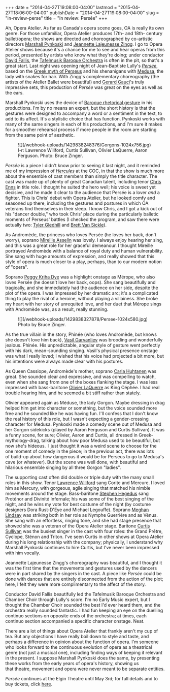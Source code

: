 +++
date = "2014-04-27T19:08:00-04:00"
lastmod = "2015-04-27T18:06:00-04:00"
publishDate = "2014-04-27T19:08:00-04:00"
slug = "in-review-perse"
title = "In review: Persée"
+++

Ah, Opera Atelier. As far as Canada's opera scene goes, OA is really its own genre. For those unfamiliar, Opera Atelier produces 17th- and 18th- century ballet/opera; the shows are directed and choreographed by co-artistic directors [Marshall Pynkoski](http://www.operaatelier.com/about/creative-team/) and [Jeannette Lajeunesse Zingg](http://www.operaatelier.com/about/creative-team/). I go to Opera Atelier shows because it's a chance for me to see and hear operas from this period, presented by artists who know what they're doing; under conductor [David Fallis](http://barczablog.com/2012/10/12/10-questions-for-david-fallis/), the [Tafelmusik Baroque Orchestra](http://www.tafelmusik.org/) is often in the pit, so that's a great start. Last night was opening night of Jean-Baptiste Lully's [_Persée_](http://www.operaatelier.com/season/13-14/persee/), based on the [Greek myth of Perseus](http://www.greekmythology.com/Myths/Heroes/Perseus/perseus.html) and his shenanigans with [Medusa](http://www.greekmythology.com/Myths/Creatures/Medusa/medusa.html), the lady with snakes for hair. With Zingg's complementary choreography (the artists of the Atelier Ballet were beautiful) and [Gerard Gauci](http://barczablog.com/2011/10/23/10for_gg/)'s truly impressive sets, this production of _Persée_ was great on the eyes as well as the ears.

Marshall Pynkoski uses the device of [Baroque rhetorical gesture](http://www.operaatelier.com/education/opera-lovers/about-the-art/acting/) in his productions. I'm by no means an expert, but the short history is that the gestures were designed to accompany a word or a sentiment in the text, to add to its affect. It's a stylistic choice that has function. Pynkoski works with many of the same singers in each of his productions, and I'm sure it makes for a smoother rehearsal process if more people in the room are starting from the same point of aesthetic.

<figure data-type="image">
![](/webhook-uploads/1429838248376/Gorgons-1024x756.jpg)
<figcaption>l-r: Lawrence Wiliford, Curtis Sullivan, Olivier LaQuerre, Aaron Ferguson. Photo: Bruce Zinger.</figcaption>
</figure>

_Persée_ is a piece I didn't know prior to seeing it last night, and it reminded me of my impression of [_Hercules_](/in-review-hercules/) at the COC, in that the show is much more about the ensemble of cast members than simply the title character. The cast was made up of plenty of great Canadian talent, including tenor [Chris Enns](http://www.deanartists.com/vocal/tenor/christopher-enns) in title role. I thought he suited the hero well; his voice is sweet yet decisive, and he made it clear to the audience that Persée is a lover _and_ a fighter. This is Chris' debut with Opera Atelier, but he looked comfy and seasoned up there, including the gestures and postures in which OA veterans find themselves in their sleep. I know Chris, and I got a kick out of his "dancer double," who took Chris' place during the particularly balletic moments of Perseus' battles (I checked the program, and saw there were actually two: [Tyler Gledhill](http://www.thedietrichgroup.com/about/biographies/tyler-gledhill-dance-artist/) and [Brett Van Sickle](http://national.ballet.ca/thecompany/firstsoloists/Brett_van_Sickle/)).

As Andromède, the princess who loves Persée (he loves her back, don't worry), soprano [Mireille Asselin](http://www.mireilleasselin.com/) was lovely. I always enjoy hearing her sing, and this was a great role for her graceful demeanour. I thought Mireille portrayed Andromède with a balance of royal duty and human vulnerability. She sang with huge amounts of expression, and really showed that this style of opera is much closer to a play, perhaps, than to our modern notion of "opera".

Soprano [Peggy Kriha Dye](http://columbusblack.com/index.php?option=com_content&view=article&id=320:peggy-kriha-dye-named-general-manager-of-opera-columbus&catid=36:news) was a highlight onstage as Mérope, who also loves Persée (he doesn't love her back, oops). She sang beautifully and tragically, and she immediately had the audience on her side, despite the plot of the opera. I was impressed by her dramatic arc; it's a complicated thing to play the rival of a heroine, without playing a villainess. She broke my heart with her story of unrequited love, and her duet that Mérope sings with Andromède was, as a result, really stunning.

<figure data-type="image">
![](/webhook-uploads/1429838327878/Persee-1024x580.jpg)
<figcaption>Photo by Bruce Zinger.</figcaption>
</figure>

As the true villain in the story, Phinée (who loves Andromède, but knows she doesn't love him back), [Vasil Garvanliev](http://imgartists.com/artist/vasil_garvanliev) was brooding and wonderfully jealous. Phinée. His unpredictable, angular style of gesture went perfectly with his dark, mean-sounding singing. Vasil's physical presence onstage was what I really loved; I wished that his voice had projected a bit more, but his intentions were always made clear with his postures.

As Queen Cassiope, Andromède's mother, soprano [Carla Huhtanen](http://www.carlahuhtanen.com/) was great. She sounded clear and expressive, and was compelling to watch, even when she sang from one of the boxes flanking the stage. I was less impressed with bass-baritone [Olivier LaQuerre](http://www.olivierlaquerre.com/en/Baritone/Home.html) as King Céphée. I had real trouble hearing him, and he seemed a bit stiff rather than stately.

Olivier appeared again as Méduse, the lady Gorgon. Maybe dressing in drag helped him get into character or something, but the voice sounded more free and he sounded like he was having fun. I'll confess that I don't know the real history of this role, but I wasn't expecting a gender-crossing character for Medusa. Pynkoski made a comedy scene out of Medusa and her Gorgon sidekicks (played by Aaron Ferguson and Curtis Sullivan). It was a funny scene, for sure; Olivier, Aaron and Curtis, all dressed in Greek-mythology-drag, talking about how poor Medusa used to be beautiful, but now she's hideous.  I just thought it was a weird scene to choose for the one moment of comedy in the piece; in the previous act, there was lots of build-up about how dangerous it would be for Perseus to go to Medusa's cave (or whatever). But the scene was well done, with beautiful and hilarious ensemble singing by all three Gorgon "ladies".

The supporting cast often did double or triple duty with the many small roles in this show. Tenor [Lawrence Wiliford](http://www.lawrencewiliford.com/) sang Corite and Mercure. I loved him as Mercury, with gorgeous, agile singing that matched his nimble movements around the stage. Bass-baritone [Stephen Hegedus](http://www.stephenhegedus.com/) sang Proténor and Divinité Infernale; his was some of the best singing of the night, and he wins my vote for best costume of the night (by costume designers Dora Rust-D'Eye and Michael Legouffe). Soprano [Meghan Lindsay](http://www.meghanlindsay.com/) was striking both in her role as Nymphe Guerrière and as Vénus. She sang with an effortless, ringing tone, and she had stage presence that showed she was a veteran of the Opera Atelier stage. Baritone [Curtis Sullivan](http://www.deanartists.com/vocal/bass-baritone/curtis-sullivan) was the busiest singer in the cast with four roles: the Grand Prêtre, Cyclope, Sténon and Triton. I've seen Curtis in other shows at Opera Atelier during his long relationship with the company; physically, I understand why Marshall Pynkoski continues to hire Curtis, but I've never been impressed with him vocally.

Jeannette Lajeunesse Zingg's choreography was beautiful, and I thought it was the first time that the movements and gestures used by the dancers were in part shared by the singers in the cast. A piece like _Persée_ could be done with dances that are entirely disconnected from the action of the plot; here, I felt they were more complimentary to the affect of the story.

Conductor David Fallis beautifully led the Tafelmusik Baroque Orchestra and Chamber Choir through Lully's score. I'm no Early Music expert, but I thought the Chamber Choir sounded the best I'd ever heard them, and the orchestra really sounded fantastic. I had fun keeping an eye on the duelling continuo sections on opposite ends of the orchestra; at times, each continuo section accompanied a specific character onstage. Neat.

There are a lot of things about Opera Atelier that frankly aren't my cup of tea. But any objections I have really boil down to style and taste, and perhaps a difference in opinion about the function of opera. I'm someone who looks forward to the continuous evolution of opera as a theatrical genre (not just a musical one), including finding ways of keeping it relevant in the present. I suppose Marshall Pynkoski does the same, by presenting these works from the early years of opera's history, showing us that theatre, movement and opera were never meant to be separate entities.

_Persée_ continues at the Elgin Theatre until May 3rd; for full details and to buy tickets, click [here](http://www.operaatelier.com/season/13-14/persee/).
